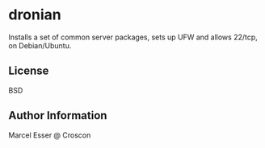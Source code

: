 dronian
=======

Installs a set of common server packages, sets up UFW and allows 22/tcp, on Debian/Ubuntu.

License
-------

BSD

Author Information
------------------

Marcel Esser @ Croscon
